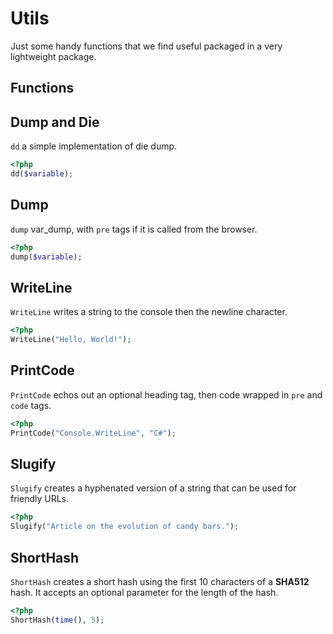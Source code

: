 # Utils

Just some handy functions that we find useful packaged in a very lightweight package.

## Functions

## Dump and Die

`dd` a simple implementation of die dump.

```php
<?php
dd($variable);
```

## Dump

`dump` var_dump, with `pre` tags if it is called from the browser.

```php
<?php
dump($variable);
```

## WriteLine

`WriteLine` writes a string to the console then the newline character.

```php
<?php
WriteLine("Hello, World!");
```

## PrintCode

`PrintCode` echos out an optional heading tag, then code wrapped in `pre` and `code` tags.

```php
<?php
PrintCode("Console.WriteLine", "C#");
```

## Slugify

`Slugify` creates a hyphenated version of a string that can be used for friendly URLs.

```php
<?php
Slugify("Article on the evolution of candy bars.");
```

## ShortHash

`ShortHash` creates a short hash using the first 10 characters of a **SHA512** hash.
It accepts an optional parameter for the length of the hash.

```php
<?php
ShortHash(time(), 5);
```


